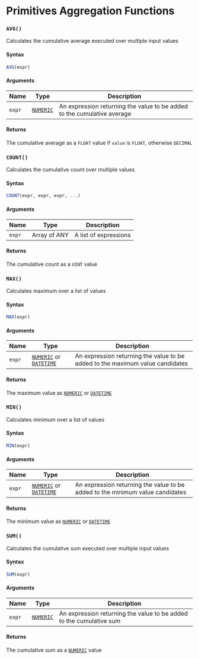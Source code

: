 # Primitives Aggregation Functions

### `AVG()`
Calculates the cumulative average executed over multiple input values

#### Syntax
```sql
AVG(expr) 
```
#### Arguments
| Name     | Type         | Description              |
|----------|--------------|--------------------------|
| `expr`  | [`NUMERIC`](/transforming-data/data-types#numeric-types-numeric)    | An expression returning the value to be added to the cumulative average |

#### Returns
The cumulative average as a `FLOAT` value if `value` is `FLOAT`, otherwise `DECIMAL`


### `COUNT()`
Calculates the cumulative count over multiple values

#### Syntax
```sql
COUNT(expr, expr, expr, ...) 
```
#### Arguments
| Name     | Type         | Description              |
|----------|--------------|--------------------------|
| `expr`  | Array of ANY    | A list of expressions  |

#### Returns
The cumulative count as a `UINT` value


### `MAX()`
Calculates maximum over a list of values

#### Syntax
```sql
MAX(expr) 
```
#### Arguments
| Name     | Type         | Description              |
|----------|--------------|--------------------------|
| `expr`  | [`NUMERIC`](/transforming-data/data-types#numeric-types-numeric) or [`DATETIME`](/transforming-data/data-types#date--time-types-datetime)  | An expression returning the value to be added to the maximum value candidates |

#### Returns
The maximum value as [`NUMERIC`](/transforming-data/data-types#numeric-types-numeric) or [`DATETIME`](/transforming-data/data-types#date--time-types-datetime)


### `MIN()`
Calculates minimum over a list of values

#### Syntax
```sql
MIN(expr) 
```
#### Arguments
| Name     | Type         | Description              |
|----------|--------------|--------------------------|
| `expr`  | [`NUMERIC`](/transforming-data/data-types#numeric-types-numeric) or [`DATETIME`](/transforming-data/data-types#date--time-types-datetime)  | An expression returning the value to be added to the minimum value candidates |

#### Returns
The minimum value as [`NUMERIC`](/transforming-data/data-types#numeric-types-numeric) or [`DATETIME`](/transforming-data/data-types#date--time-types-datetime)


### `SUM()`
Calculates the cumulative sum executed over multiple input values

#### Syntax
```sql
SUM(expr) 
```
#### Arguments
| Name     | Type         | Description              |
|----------|--------------|--------------------------|
| `expr`  | [`NUMERIC`](/transforming-data/data-types#numeric-types-numeric)    | An expression returning the value to be added to the cumulative sum |

#### Returns
The cumulative sum as a [`NUMERIC`](/transforming-data/data-types#numeric-types-numeric) value


